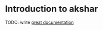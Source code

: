 # Introduction to akshar

TODO: write [great documentation](http://jacobian.org/writing/what-to-write/)
